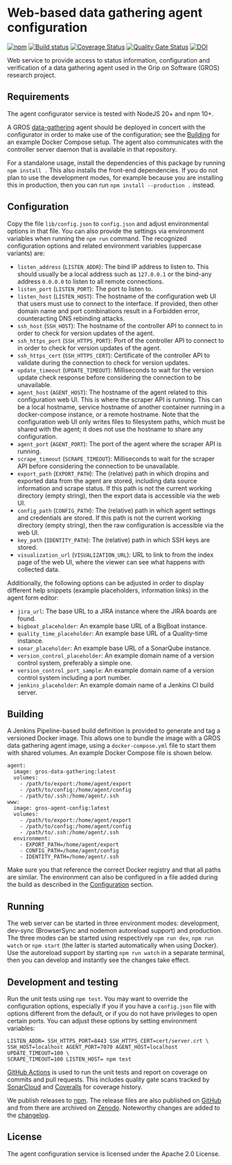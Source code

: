# Web-based data gathering agent configuration

[![npm](https://img.shields.io/npm/v/@gros/agent-config.svg)](https://www.npmjs.com/package/@gros/agent-config)
[![Build 
status](https://github.com/grip-on-software/agent-config/actions/workflows/agent-config-tests.yml/badge.svg)](https://github.com/grip-on-software/agent-config/actions/workflows/agent-config-tests.yml)
[![Coverage 
Status](https://coveralls.io/repos/github/grip-on-software/agent-config/badge.svg?branch=master)](https://coveralls.io/github/grip-on-software/agent-config?branch=master)
[![Quality Gate 
Status](https://sonarcloud.io/api/project_badges/measure?project=grip-on-software_agent-config&metric=alert_status)](https://sonarcloud.io/project/overview?id=grip-on-software_agent-config)
[![DOI](https://zenodo.org/badge/DOI/10.5281/zenodo.11115708.svg)](https://doi.org/10.5281/zenodo.11115708)

Web service to provide access to status information, configuration and 
verification of a data gathering agent used in the Grip on Software (GROS) 
research project.

## Requirements

The agent configurator service is tested with NodeJS 20+ and npm 10+.

A GROS [data-gathering](https://github.com/grip-on-software/data-gathering) 
agent should be deployed in concert with the configurator in order to make use 
of the configuration; see the [Building](#building) for an example Docker 
Compose setup. The agent also communicates with the controller server daemon 
that is available in that repository.

For a standalone usage, install the dependencies of this package by running 
`npm install .` This also installs the front-end dependencies. If you do not 
plan to use the development modes, for example because you are installing this 
in production, then you can run `npm install --production .` instead.

## Configuration

Copy the file `lib/config.json` to `config.json` and adjust environmental 
options in that file. You can also provide the settings via environment 
variables when running the `npm run` command. The recognized configuration 
options and related environment variables (uppercase variants) are:

- `listen_address` (`LISTEN_ADDR`): The bind IP address to listen to. This 
  should usually be a local address such as `127.0.0.1` or the bind-any address 
  `0.0.0.0` to listen to all remote connections.
- `listen_port` (`LISTEN_PORT`): The port to listen to.
- `listen_host` (`LISTEN_HOST`): The hostname of the configuration web UI that
  users must use to connect to the interface. If provided, then other domain
  name and port combinations result in a Forbidden error, counteracting DNS 
  rebinding attacks.
- `ssh_host` (`SSH_HOST`): The hostname of the controller API to connect to in 
  order to check for version updates of the agent.
- `ssh_https_port` (`SSH_HTTPS_PORT`): Port of the controller API to connect to
  in order to check for version updates of the agent.
- `ssh_https_cert` (`SSH_HTTPS_CERT`): Certificate of the controller API to
  validate during the connection to check for version updates.
- `update_timeout` (`UPDATE_TIMEOUT`): Milliseconds to wait for the version
  update check response before considering the connection to be unavailable.
- `agent_host` (`AGENT_HOST`): The hostname of the agent related to this 
  configuration web UI. This is where the scraper API is running. This can be 
  a local hostname,
  service hostname of another container running in a docker-compose instance,
  or a remote hostname. Note that the configuration web UI only writes files to 
  filesystem paths, which must be shared with the agent; it does not use the 
  hostname to share any configuration.
- `agent_port` (`AGENT_PORT`): The port of the agent where the scraper API is 
  running.
- `scrape_timeout` (`SCRAPE_TIMEOUT`): Milliseconds to wait for the scraper API
  before considering the connection to be unavailable.
- `export_path` (`EXPORT_PATH`): The (relative) path in which dropins and 
  exported data from the agent are stored, including data source information 
  and scrape status. If this path is not the current working directory (empty 
  string), then the export data is accessible via the web UI.
- `config_path` (`CONFIG_PATH`): The (relative) path in which agent settings 
  and credentials are stored. If this path is not the current working directory 
  (empty string), then the raw configuration is accessible via the web UI.
- `key_path` (`IDENTITY_PATH`): The (relative) path in which SSH keys are 
  stored.
- `visualization_url` (`VISUALIZATION_URL`): URL to link to from the index page 
  of the web UI, where the viewer can see what happens with collected data.

Additionally, the following options can be adjusted in order to display 
different help snippets (example placeholders, information links) in the agent 
form editor:

- `jira_url`: The base URL to a JIRA instance where the JIRA boards are found.
- `bigboat_placeholder`: An example base URL of a BigBoat instance.
- `quality_time_placeholder`: An example base URL of a Quality-time instance.
- `sonar_placeholder`: An example base URL of a SonarQube instance.
- `version_control_placeholder`: An example domain name of a version control 
  system, preferably a simple one.
- `version_control_port_sample`: An example domain name of a version control 
  system including a port number.
- `jenkins_placeholder`: An example domain name of a Jenkins CI build server.

## Building

A Jenkins Pipeline-based build definition is provided to generate and tag 
a versioned Docker image. This allows one to bundle the image with a GROS data 
gathering agent image, using a `docker-compose.yml` file to start them with 
shared volumes. An example Docker Compose file is shown below.

```compose
agent:
  image: gros-data-gathering:latest
  volumes:
    - /path/to/export:/home/agent/export
    - /path/to/config:/home/agent/config
    - /path/to/.ssh:/home/agent/.ssh
www:
  image: gros-agent-config:latest
  volumes:
    - /path/to/export:/home/agent/export
    - /path/to/config:/home/agent/config
    - /path/to/.ssh:/home/agent/.ssh
  environment:
    - EXPORT_PATH=/home/agent/export
    - CONFIG_PATH=/home/agent/config
    - IDENTITY_PATH=/home/agent/.ssh
```

Make sure you that reference the correct Docker registry and that all paths are 
similar. The environment can also be configured in a file added during the 
build as described in the [Configuration](#configuration) section.

## Running

The web server can be started in three environment modes: development, dev-sync 
(BrowserSync and nodemon autoreload support) and production. The three modes 
can be started using respectively `npm run dev`, `npm run watch` or `npm start` 
(the latter is started automatically when using Docker). Use the autoreload 
support by starting `npm run watch` in a separate terminal, then you can 
develop and instantly see the changes take effect.

## Development and testing

Run the unit tests using `npm test`. You may want to override the configuration 
options, especially if you if you have a `config.json` file with options 
different from the default, or if you do not have privileges to open certain 
ports. You can adjust these options by setting environment variables:

```
LISTEN_ADDR= SSH_HTTPS_PORT=8443 SSH_HTTPS_CERT=cert/server.crt \
SSH_HOST=localhost AGENT_PORT=7070 AGENT_HOST=localhost UPDATE_TIMEOUT=100 \
SCRAPE_TIMEOUT=100 LISTEN_HOST= npm test
```

[GitHub Actions](https://github.com/grip-on-software/agent-config/actions) is 
used to run the unit tests and report on coverage on commits and pull requests. 
This includes quality gate scans tracked by 
[SonarCloud](https://sonarcloud.io/project/overview?id=grip-on-software_agent-config) 
and [Coveralls](https://coveralls.io/github/grip-on-software/agent-config) for 
coverage history.

We publish releases to [npm](https://www.npmjs.com/package/@gros/agent-config). 
The release files are also published on 
[GitHub](https://github.com/grip-on-software/agent-config/releases) and from 
there are archived on [Zenodo](https://doi.org/10.5281/zenodo.11115707). 
Noteworthy changes are added to the [changelog](CHANGELOG.md).

## License

The agent configuration service is licensed under the Apache 2.0 License.
